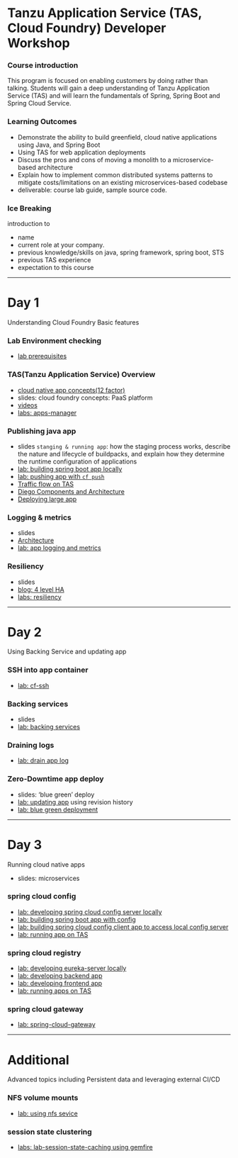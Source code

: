 # Tanzu Application Service (TAS, Cloud Foundry) Developer Workshop

### Course introduction
This program is focused on enabling customers by doing rather than talking. Students will gain a deep understanding of Tanzu Application Service (TAS) and will learn the fundamentals of Spring, Spring Boot and Spring Cloud Service.

### Learning Outcomes
- Demonstrate the ability to build greenfield, cloud native applications using Java, and Spring Boot
- Using TAS for web application deployments
- Discuss the pros and cons of moving a monolith to a microservice-based architecture
- Explain how to implement common distributed systems patterns to mitigate costs/limitations on an existing microservices-based codebase
- deliverable: course lab guide, sample source code. 

### Ice Breaking
introduction to
- name
- current role at your company.
- previous knowledge/skills on java, spring framework, spring boot, STS
- previous TAS experience
- expectation to this course


---
# Day 1
Understanding Cloud Foundry Basic features

### Lab Environment checking
- [lab prerequisites](lab-prerequisites-dev-env.md)

### TAS(Tanzu Application Service) Overview
- [cloud native app concepts(12 factor)](https://12factor.net/ko/config)
- slides: cloud foundry concepts: PaaS platform
- [videos](https://www.youtube.com/watch?v=Z2oghhwoEO0)
- [labs: apps-manager](lab-apps-manager.md)

### Publishing java app
- slides `stanging & running app`: how the staging process works, describe the nature and lifecycle of buildpacks, and explain how they determine the runtime configuration of applications
- [lab: building spring boot app locally](lab-app-developing-spring-boot-app.md)
- [lab: pushing app with `cf push`](lab-app-cf-push.md)
- [Traffic flow on TAS](https://docs.pivotal.io/application-service/2-11/adminguide/troubleshooting_slow_requests.html)
- [Diego Components and Architecture](https://docs.pivotal.io/application-service/2-11/concepts/diego/diego-architecture.html)
- [Deploying large app](https://docs.cloudfoundry.org/devguide/deploy-apps/large-app-deploy.html)

### Logging & metrics
- slides
- [Architecture](https://docs.cloudfoundry.org/loggregator/architecture.html)
- [lab: app logging and metrics](lab-logging-metrics.md)

### Resiliency
- slides
- [blog: 4 level HA](https://tanzu.vmware.com/content/blog/the-four-levels-of-ha-in-pivotal-cf)
- [labs: resiliency](lab-app-resiliency.md)

---
# Day 2
Using Backing Service and updating app

### SSH into app container
- [lab: cf-ssh](lab-cf-ssh.md)

### Backing services
- slides
- [lab: backing services](lab-services.md)

### Draining logs
- [lab: drain app log](lab-app-drain-log.md)

### Zero-Downtime app deploy 
- slides: ‘blue green’ deploy
- [lab: updating app](lab-app-updating.md) using revision history
- [lab: blue green deployment](lab-app-blue-green-deploy.md)

---
# Day 3
Running cloud native apps
- slides: microservices

### spring cloud config
- [lab: developing spring cloud config server locally ](lab-spring-cloud-config-local-server.md)
- [lab: building spring boot app with config](lab-app-developing-spring-boot-app-config.md)
- [lab: building spring cloud config client app to access local config server ](lab-spring-cloud-config-client-app.md)
- [lab: running app on TAS](lab-spring-cloud-config-on-TAS.md)

### spring cloud registry
- [lab: developing eureka-server locally](lab-spring-cloud-registry-local-server.md)
- [lab: developing backend app](lab-spring-cloud-registry-local-backend-app.md)
- [lab: developing frontend app](lab-spring-cloud-registry-local-frontend-app.md)
- [lab: running apps on TAS](lab-spring-cloud-registry-on-TAS.md)

### spring cloud gateway
- [lab: spring-cloud-gateway](lab-spring-cloud-gateway.md)

---
# Additional
Advanced topics including Persistent data and leveraging external CI/CD

### NFS volume mounts
- [lab: using nfs sevice](lab-nfs-using-nfs-service.md)

### session state clustering
- [labs: lab-session-state-caching using gemfire](lab-session-state-caching.md)

